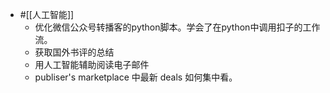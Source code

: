- #[[人工智能]]
    - 优化微信公众号转播客的python脚本。学会了在python中调用扣子的工作流。
    - 获取国外书评的总结
    - 用人工智能辅助阅读电子邮件
    -  publiser's marketplace 中最新 deals 如何集中看。
